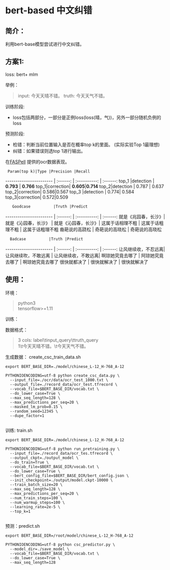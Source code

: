 # bert-based 中文纠错


## 简介：
利用bert-base模型尝试进行中文纠错。
   
## 方案1:

loss: bert+ mlm

举例：
>input: 今天天晴不错。
>truth:  今天天气不错。		

训练阶段:	

* loss包括两部分，一部分是正例loss(loss(晴，气))，另外一部分随机负例的loss</br>

预测阶段:</br>

* 检错：判断当前位置输入是否在概率top k的里面。 (实际实验Top 1最理想)
* 纠错：如果错误则选top 1进行输出。 

在[FASPell](https://github.com/iqiyi/FASPell) 提供的ocr数据表现。

     Param(top k)|Type |Precision |Recall
----------------------- | :------: | :----------: | :------:
top_1 |detection | **0.793** | **0.766**
top_1|correction| **0.605**|**0.714**
top_2|detection | 0.787 | 0.637
top_2|correction| 0.586|0.567
top_3 |detection | 0.774| 0.584
top_3|correction| 0.572|0.509



       Goodcase          |Truth |Predict
----------------------- | :------: | :----------: | :------:
就是《兆园春，长沙》|就是《沁园春，长沙》 | 就是《沁园春，长沙》| 
这属于话相理不粗    | 这属于话粗理不粗         | 这属于话粗理不粗
裔葩说的高跷松    | 奇葩说的高晓松         | 奇葩说的高晓松 


      Badcase          |Truth |Predict
----------------------- | :------: | :----------: | :------:
让风继续收，不忍远离|让风继续吹，不敢远离 | 让风继续收，不敢远离| 
啊琼她究竟去哪了    | 阿琼她究竟去哪了         | 啊琼她究竟去哪了
很快就都决了    | 很快就解决了         | 很快就解决了



## 使用：
环境：
>python3 </br>
>tensorflow>=1.11

训练：

数据格式：
>3 cols: label\tinput_query\ttruth_query</br>
1\t今天天晴不错。\t今天天气不错。
			
生成数据：
			create_csc_train_data.sh
			
```shell
export BERT_BASE_DIR=./model/chinese_L-12_H-768_A-12

PYTHONIOENCODING=utf-8 python create_csc_data.py \
  --input_file=./ocr/data/ocr_test_1000.txt \
  --output_file=./record_data/ocr_test.tfrecord \
  --vocab_file=$BERT_BASE_DIR/vocab.txt \
  --do_lower_case=True \
  --max_seq_length=128 \
  --max_predictions_per_seq=20 \
  --masked_lm_prob=0.15 \
  --random_seed=12345 \
  --dupe_factor=1
  
```

训练:
train.sh

```shell
export BERT_BASE_DIR=./model/chinese_L-12_H-768_A-12

PYTHONIOENCODING=utf-8 python run_pretraining.py \
  --input_file=./record_data/ocr_tes.tfrecord \
  --output_ckpt=./output_model \
  --do_train=True \
  --vocab_file=$BERT_BASE_DIR/vocab.txt \
  --do_lower_case=True \
  --bert_config_file=$BERT_BASE_DIR/bert_config.json \
  --init_checkpoint=./output/model.ckpt-10000 \
  --train_batch_size=20 \
  --max_seq_length=128 \
  --max_predictions_per_seq=20 \
  --num_train_steps=100 \
  --num_warmup_steps=100 \
  --learning_rate=2e-5 \
  --top_k=1
		
```
预测：predict.sh

```shell
export BERT_BASE_DIR=/root/model/chinese_L-12_H-768_A-12

PYTHONIOENCODING=utf-8 python csc_predictor.py \
  --model_dir=./save_model \
  --vocab_file=$BERT_BASE_DIR/vocab.txt \
  --do_lower_case=True \
  --max_seq_length=128
		 
```